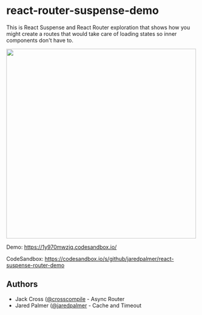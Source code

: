 # react-router-suspense-demo


This is React Suspense and React Router exploration that shows how you might create a routes that would take care of loading states so inner components don't have to. 


<img src="https://user-images.githubusercontent.com/4060187/38147165-0a54a65e-341f-11e8-9f35-f17b3622555e.gif" width="500">


Demo: https://1y970mwzjq.codesandbox.io/

CodeSandbox: https://codesandbox.io/s/github/jaredpalmer/react-suspense-router-demo

## Authors

- Jack Cross ([@crosscompile](https://twitter.com/crosscompile) - Async Router
- Jared Palmer ([@jaredpalmer](https://twitter.com/jaredpalmer) - Cache and Timeout
